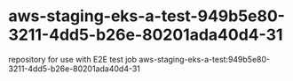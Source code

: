 # aws-staging-eks-a-test-949b5e80-3211-4dd5-b26e-80201ada40d4-31
repository for use with E2E test job aws-staging-eks-a-test:949b5e80-3211-4dd5-b26e-80201ada40d4-31

